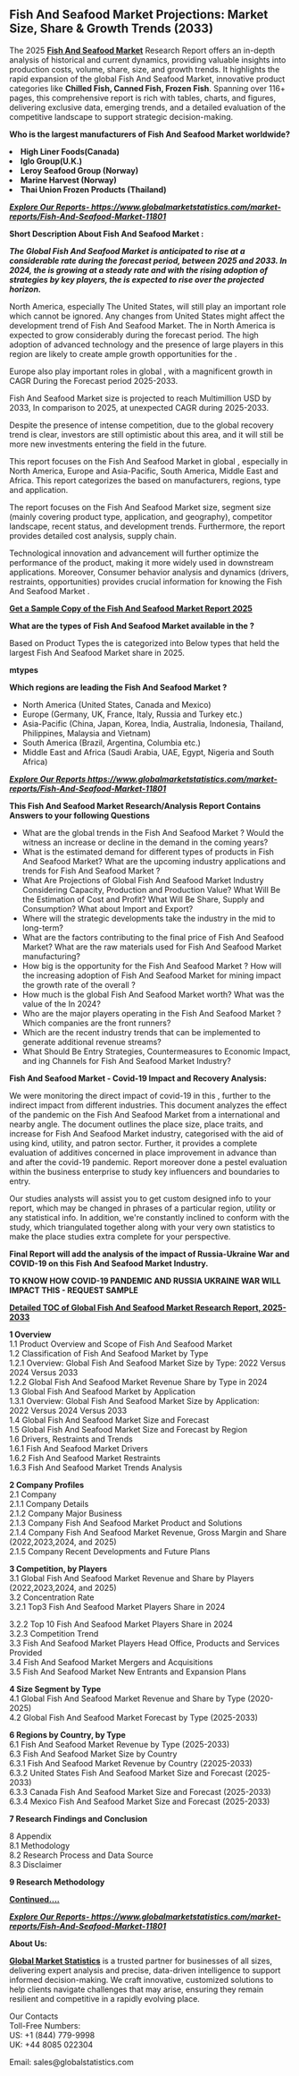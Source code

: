 <h2>Fish And Seafood Market Projections: Market Size, Share & Growth Trends (2033)</h2><p>The 2025 <strong><a href="https://www.globalmarketstatistics.com/market-reports/Fish-And-Seafood-Market-11801">Fish And Seafood Market</a></strong> Research Report offers an in-depth analysis of historical and current dynamics, providing valuable insights into production costs, volume, share, size, and growth trends. It highlights the rapid expansion of the global Fish And Seafood Market, innovative product categories like <strong>Chilled Fish, Canned Fish, Frozen Fish</strong>. Spanning over 116+ pages, this comprehensive report is rich with tables, charts, and figures, delivering exclusive data, emerging trends, and a detailed evaluation of the competitive landscape to support strategic decision-making.</p><p><strong>Who is the largest manufacturers of Fish And Seafood Market worldwide?</strong></p><p><strong><li>High Liner Foods(Canada)<li>Iglo Group(U.K.)<li>Leroy Seafood Group (Norway)<li>Marine Harvest (Norway)<li>Thai Union Frozen Products (Thailand)</strong></p><p><strong><em><a href="https://www.globalmarketstatistics.com/market-reports/Fish-And-Seafood-Market-11801">Explore Our Reports-&nbsp;https://www.globalmarketstatistics.com/market-reports/Fish-And-Seafood-Market-11801</a></em></strong></p><p><strong>Short Description About Fish And Seafood Market :</strong></p><p><strong><em>The Global Fish And Seafood Market is anticipated to rise at a considerable rate during the forecast period, between 2025 and 2033. In 2024, the is growing at a steady rate and with the rising adoption of strategies by key players, the is expected to rise over the projected horizon.</em></strong></p><p>North America, especially The United States, will still play an important role which cannot be ignored. Any changes from United States might affect the development trend of Fish And Seafood Market. The in North America is expected to grow considerably during the forecast period. The high adoption of advanced technology and the presence of large players in this region are likely to create ample growth opportunities for the .</p><p>Europe also play important roles in global , with a magnificent growth in CAGR During the Forecast period 2025-2033.</p><p>Fish And Seafood Market size is projected to reach Multimillion USD by 2033, In comparison to 2025, at unexpected CAGR during 2025-2033.</p><p>Despite the presence of intense competition, due to the global recovery trend is clear, investors are still optimistic about this area, and it will still be more new investments entering the field in the future.</p><p>This report focuses on the Fish And Seafood Market in global , especially in North America, Europe and Asia-Pacific, South America, Middle East and Africa. This report categorizes the based on manufacturers, regions, type and application.</p><p>The report focuses on the Fish And Seafood Market size, segment size (mainly covering product type, application, and geography), competitor landscape, recent status, and development trends. Furthermore, the report provides detailed cost analysis, supply chain.</p><p>Technological innovation and advancement will further optimize the performance of the product, making it more widely used in downstream applications. Moreover, Consumer behavior analysis and dynamics (drivers, restraints, opportunities) provides crucial information for knowing the Fish And Seafood Market .</p><p><strong><a href="https://www.globalmarketstatistics.com/market-reports/Fish-And-Seafood-Market-11801">Get a Sample Copy of the Fish And Seafood Market Report 2025</a></strong></p><p><strong>What are the types of Fish And Seafood Market available in the ?</strong></p><p>Based on Product Types the is categorized into Below types that held the largest Fish And Seafood Market share in 2025.</p><p><strong>mtypes</strong></p><p><strong>Which regions are leading the Fish And Seafood Market ?</strong></p><ul><li>North America (United States, Canada and Mexico)</li><li>Europe (Germany, UK, France, Italy, Russia and Turkey etc.)</li><li>Asia-Pacific (China, Japan, Korea, India, Australia, Indonesia, Thailand, Philippines, Malaysia and Vietnam)</li><li>South America (Brazil, Argentina, Columbia etc.)</li><li>Middle East and Africa (Saudi Arabia, UAE, Egypt, Nigeria and South Africa)</li></ul><p><strong><em><a href="https://www.globalmarketstatistics.com/market-reports/Fish-And-Seafood-Market-11801">Explore Our Reports https://www.globalmarketstatistics.com/market-reports/Fish-And-Seafood-Market-11801</a></em></strong></p><p><strong>This Fish And Seafood Market Research/Analysis Report Contains Answers to your following Questions</strong></p><ul><li>What are the global trends in the Fish And Seafood Market ? Would the witness an increase or decline in the demand in the coming years?</li><li>What is the estimated demand for different types of products in Fish And Seafood Market? What are the upcoming industry applications and trends for Fish And Seafood Market ?</li><li>What Are Projections of Global Fish And Seafood Market Industry Considering Capacity, Production and Production Value? What Will Be the Estimation of Cost and Profit? What Will Be Share, Supply and Consumption? What about Import and Export?</li><li>Where will the strategic developments take the industry in the mid to long-term?</li><li>What are the factors contributing to the final price of Fish And Seafood Market? What are the raw materials used for Fish And Seafood Market manufacturing?</li><li>How big is the opportunity for the Fish And Seafood Market ? How will the increasing adoption of Fish And Seafood Market for mining impact the growth rate of the overall ?</li><li>How much is the global Fish And Seafood Market worth? What was the value of the In 2024?</li><li>Who are the major players operating in the Fish And Seafood Market ? Which companies are the front runners?</li><li>Which are the recent industry trends that can be implemented to generate additional revenue streams?</li><li>What Should Be Entry Strategies, Countermeasures to Economic Impact, and ing Channels for Fish And Seafood Market Industry?</li></ul><p><strong>Fish And Seafood Market - Covid-19 Impact and Recovery Analysis:</strong></p><p>We were monitoring the direct impact of covid-19 in this , further to the indirect impact from different industries. This document analyzes the effect of the pandemic on the Fish And Seafood Market from a international and nearby angle. The document outlines the place size, place traits, and increase for Fish And Seafood Market industry, categorised with the aid of using kind, utility, and patron sector. Further, it provides a complete evaluation of additives concerned in place improvement in advance than and after the covid-19 pandemic. Report moreover done a pestel evaluation within the business enterprise to study key influencers and boundaries to entry.</p><p>Our studies analysts will assist you to get custom designed info to your report, which may be changed in phrases of a particular region, utility or any statistical info. In addition, we're constantly inclined to conform with the study, which triangulated together along with your very own statistics to make the place studies extra complete for your perspective.</p><p><strong>Final Report will add the analysis of the impact of Russia-Ukraine War and COVID-19 on this Fish And Seafood Market Industry.</strong></p><p><strong>TO KNOW HOW COVID-19 PANDEMIC AND RUSSIA UKRAINE WAR WILL IMPACT THIS - REQUEST SAMPLE</strong></p><p><strong><a href="https://www.globalmarketstatistics.com/market-reports/Fish-And-Seafood-Market-11801">Detailed TOC of Global Fish And Seafood Market Research Report, 2025-2033</a></strong></p><p><strong>1 Overview</strong><br /> 1.1 Product Overview and Scope of Fish And Seafood Market<br /> 1.2 Classification of Fish And Seafood Market by Type<br /> 1.2.1 Overview: Global Fish And Seafood Market Size by Type: 2022 Versus 2024 Versus 2033<br /> 1.2.2 Global Fish And Seafood Market Revenue Share by Type in 2024<br /> 1.3 Global Fish And Seafood Market by Application<br /> 1.3.1 Overview: Global Fish And Seafood Market Size by Application: 2022&nbsp;Versus 2024 Versus 2033<br /> 1.4 Global Fish And Seafood Market Size and Forecast<br /> 1.5 Global Fish And Seafood Market Size and Forecast by Region<br /> 1.6 Drivers, Restraints and Trends<br /> 1.6.1 Fish And Seafood Market Drivers<br /> 1.6.2 Fish And Seafood Market Restraints<br /> 1.6.3 Fish And Seafood Market Trends Analysis</p><p><strong>2 Company Profiles</strong><br /> 2.1 Company<br /> 2.1.1 Company Details<br /> 2.1.2 Company Major Business<br /> 2.1.3 Company Fish And Seafood Market Product and Solutions<br /> 2.1.4 Company Fish And Seafood Market Revenue, Gross Margin and Share (2022,2023,2024, and 2025)<br /> 2.1.5 Company Recent Developments and Future Plans</p><p><strong>3 Competition, by Players</strong><br /> 3.1 Global Fish And Seafood Market Revenue and Share by Players (2022,2023,2024, and 2025)<br /> 3.2 Concentration Rate<br /> 3.2.1 Top3 Fish And Seafood Market Players Share in 2024</p><p>3.2.2 Top 10 Fish And Seafood Market Players Share in 2024<br /> 3.2.3 Competition Trend<br /> 3.3 Fish And Seafood Market Players Head Office, Products and Services Provided<br /> 3.4 Fish And Seafood Market Mergers and Acquisitions<br /> 3.5 Fish And Seafood Market New Entrants and Expansion Plans</p><p><strong>4 Size Segment by Type</strong><br /> 4.1 Global Fish And Seafood Market Revenue and Share by Type (2020-2025)<br /> 4.2 Global Fish And Seafood Market Forecast by Type (2025-2033)</p><p><strong>6 Regions by Country, by Type</strong><br /> 6.1 Fish And Seafood Market Revenue by Type (2025-2033)<br /> 6.3 Fish And Seafood Market Size by Country<br /> 6.3.1 Fish And Seafood Market Revenue by Country (22025-2033)<br /> 6.3.2 United States Fish And Seafood Market Size and Forecast (2025-2033)<br /> 6.3.3 Canada Fish And Seafood Market Size and Forecast (2025-2033)<br /> 6.3.4 Mexico Fish And Seafood Market Size and Forecast (2025-2033)</p><p><strong>7 Research Findings and Conclusion</strong></p><p>8 Appendix<br /> 8.1 Methodology<br /> 8.2 Research Process and Data Source<br /> 8.3 Disclaimer</p><p><strong>9 Research Methodology</strong></p><p><strong><a href="https://www.globalmarketstatistics.com/market-reports/Fish-And-Seafood-Market-11801">Continued&hellip;.</a></strong></p><p><strong><em><a href="https://www.globalmarketstatistics.com/market-reports/Fish-And-Seafood-Market-11801">Explore Our Reports-&nbsp;https://www.globalmarketstatistics.com/market-reports/Fish-And-Seafood-Market-11801</a></em></strong></p><p><strong>About Us:</strong></p><p><strong><a href="https://www.globalmarketstatistics.com/">Global Market Statistics</a></strong> is a trusted partner for businesses of all sizes, delivering expert analysis and precise, data-driven intelligence to support informed decision-making. We craft innovative, customized solutions to help clients navigate challenges that may arise, ensuring they remain resilient and competitive in a rapidly evolving place.</p><p>Our Contacts<br /> Toll-Free Numbers:<br /> US: +1 (844) 779-9998<br /> UK: +44 8085 022304</p><p>Email: sales@globalstatistics.com</p>
